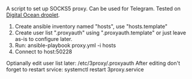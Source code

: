 A script to set up SOCKS5 proxy. Can be used for Telegram.
Tested on [Digital Ocean droplet](http://www.digitalocean.com/?refcode=a2c0ba080f43).

1. Create ansible inventory named "hosts", use "hosts.template"
2. Create user list ".proxyauth" using ".proxyauth.template" or just leave as-is to configure later.
3. Run:
ansible-playbook proxy.yml -i hosts
4. Connect to host:50228

Optianally edit user list later:
/etc/3proxy/.proxyauth
After editing don't forget to restart srvice:
systemctl restart 3proxy.service
